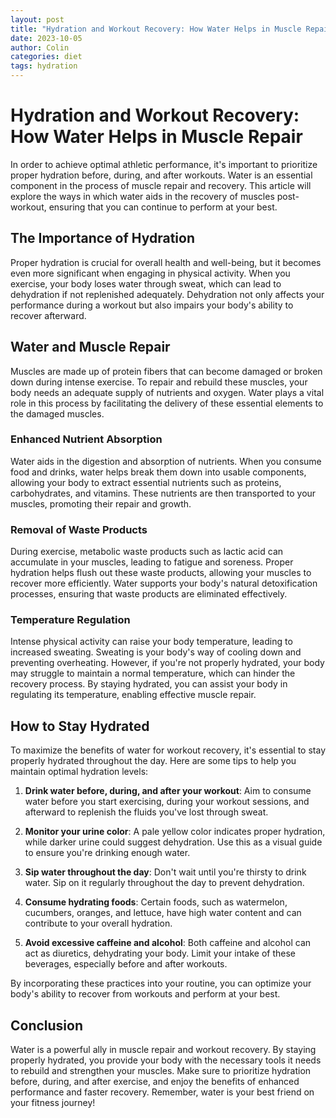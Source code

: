 ```yaml
---
layout: post
title: "Hydration and Workout Recovery: How Water Helps in Muscle Repair"
date: 2023-10-05
author: Colin
categories: diet
tags: hydration
---
```


# Hydration and Workout Recovery: How Water Helps in Muscle Repair

In order to achieve optimal athletic performance, it's important to prioritize proper hydration before, during, and after workouts. Water is an essential component in the process of muscle repair and recovery. This article will explore the ways in which water aids in the recovery of muscles post-workout, ensuring that you can continue to perform at your best.

## The Importance of Hydration

Proper hydration is crucial for overall health and well-being, but it becomes even more significant when engaging in physical activity. When you exercise, your body loses water through sweat, which can lead to dehydration if not replenished adequately. Dehydration not only affects your performance during a workout but also impairs your body's ability to recover afterward.

## Water and Muscle Repair

Muscles are made up of protein fibers that can become damaged or broken down during intense exercise. To repair and rebuild these muscles, your body needs an adequate supply of nutrients and oxygen. Water plays a vital role in this process by facilitating the delivery of these essential elements to the damaged muscles.

### Enhanced Nutrient Absorption

Water aids in the digestion and absorption of nutrients. When you consume food and drinks, water helps break them down into usable components, allowing your body to extract essential nutrients such as proteins, carbohydrates, and vitamins. These nutrients are then transported to your muscles, promoting their repair and growth.

### Removal of Waste Products

During exercise, metabolic waste products such as lactic acid can accumulate in your muscles, leading to fatigue and soreness. Proper hydration helps flush out these waste products, allowing your muscles to recover more efficiently. Water supports your body's natural detoxification processes, ensuring that waste products are eliminated effectively.

### Temperature Regulation

Intense physical activity can raise your body temperature, leading to increased sweating. Sweating is your body's way of cooling down and preventing overheating. However, if you're not properly hydrated, your body may struggle to maintain a normal temperature, which can hinder the recovery process. By staying hydrated, you can assist your body in regulating its temperature, enabling effective muscle repair.

## How to Stay Hydrated

To maximize the benefits of water for workout recovery, it's essential to stay properly hydrated throughout the day. Here are some tips to help you maintain optimal hydration levels:

1. **Drink water before, during, and after your workout**: Aim to consume water before you start exercising, during your workout sessions, and afterward to replenish the fluids you've lost through sweat.

2. **Monitor your urine color**: A pale yellow color indicates proper hydration, while darker urine could suggest dehydration. Use this as a visual guide to ensure you're drinking enough water.

3. **Sip water throughout the day**: Don't wait until you're thirsty to drink water. Sip on it regularly throughout the day to prevent dehydration.

4. **Consume hydrating foods**: Certain foods, such as watermelon, cucumbers, oranges, and lettuce, have high water content and can contribute to your overall hydration.

5. **Avoid excessive caffeine and alcohol**: Both caffeine and alcohol can act as diuretics, dehydrating your body. Limit your intake of these beverages, especially before and after workouts.

By incorporating these practices into your routine, you can optimize your body's ability to recover from workouts and perform at your best.

## Conclusion

Water is a powerful ally in muscle repair and workout recovery. By staying properly hydrated, you provide your body with the necessary tools it needs to rebuild and strengthen your muscles. Make sure to prioritize hydration before, during, and after exercise, and enjoy the benefits of enhanced performance and faster recovery. Remember, water is your best friend on your fitness journey!